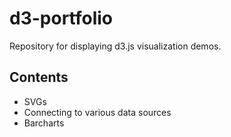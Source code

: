# d3-portfolio
Repository for displaying d3.js visualization demos.

## Contents
* SVGs
* Connecting to various data sources
* Barcharts